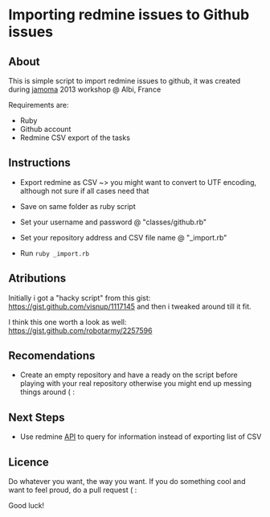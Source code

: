 # Importing redmine issues to Github issues


## About

This is simple script to import redmine issues to github, it was created during [jamoma](http://www.jamoma.org) 2013 workshop @ Albi, France

Requirements are:

 - Ruby
 - Github account
 - Redmine CSV export of the tasks

## Instructions

- Export redmine as CSV
	~> you might want to convert to UTF encoding, although not sure if all cases need that

- Save on same folder as ruby script

- Set your username and password @ "classes/github.rb"

- Set your repository address and CSV file name @ "_import.rb"

- Run ```ruby _import.rb```

## Atributions

Initially i got a "hacky script" from this gist: https://gist.github.com/visnup/1117145 and then i tweaked around till it fit.

I think this one worth a look as well: https://gist.github.com/robotarmy/2257596

## Recomendations

- Create an empty repository and have a ready on the script before playing with your real repository otherwise you might end up messing things around ( :

## Next Steps

- Use redmine [API](http://www.redmine.org/wiki/1/Rest_api) to query for information instead of exporting list of CSV

## Licence

Do whatever you want, the way you want. If you do something cool and want to feel proud, do a pull request ( :

Good luck!